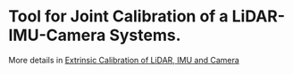 # Tool for Joint Calibration of a LiDAR-IMU-Camera Systems.
More details in [Extrinsic Calibration of LiDAR, IMU and Camera](https://arxiv.org/abs/2205.08701)
